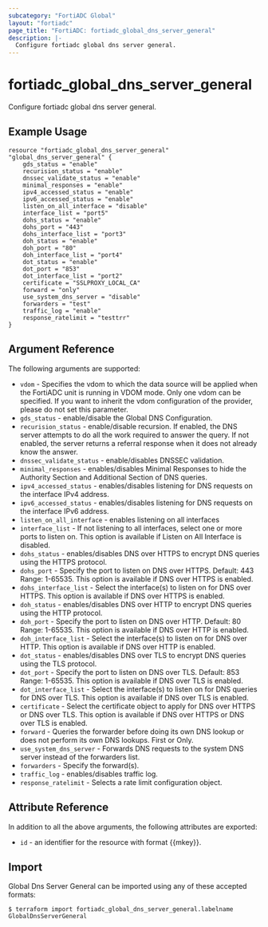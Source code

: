 ```yaml
---
subcategory: "FortiADC Global"
layout: "fortiadc"
page_title: "FortiADC: fortiadc_global_dns_server_general"
description: |-
  Configure fortiadc global dns server general.
---
```


# fortiadc_global_dns_server_general
Configure fortiadc global dns server general.

## Example Usage
```hcl
resource "fortiadc_global_dns_server_general" "global_dns_server_general" {
	gds_status = "enable"
	recurision_status = "enable"
	dnssec_validate_status = "enable"
	minimal_responses = "enable"
	ipv4_accessed_status = "enable"
	ipv6_accessed_status = "enable"
	listen_on_all_interface = "disable"
	interface_list = "port5"
	dohs_status = "enable"
	dohs_port = "443"
	dohs_interface_list = "port3"
	doh_status = "enable"
	doh_port = "80"
	doh_interface_list = "port4"
	dot_status = "enable"
	dot_port = "853"
	dot_interface_list = "port2"
	certificate = "SSLPROXY_LOCAL_CA"
	forward = "only"
	use_system_dns_server = "disable"
	forwarders = "test"
	traffic_log = "enable"
	response_ratelimit = "testtrr"
}

```

## Argument Reference

The following arguments are supported:

* `vdom` - Specifies the vdom to which the data source will be applied when the FortiADC unit is running in VDOM mode. Only one vdom can be specified. If you want to inherit the vdom configuration of the provider, please do not set this parameter.
* `gds_status` - enable/disable the Global DNS Configuration.
* `recurision_status` - enable/disable recursion. If enabled, the DNS server attempts to do all the work required to answer the query. If not enabled, the server returns a referral response when it does not already know the answer.
* `dnssec_validate_status` - enable/disables DNSSEC validation.
* `minimal_responses` - enables/disables Minimal Responses to hide the Authority Section and Additional Section of DNS queries.
* `ipv4_accessed_status` - enables/disables listening for DNS requests on the interface IPv4 address.
* `ipv6_accessed_status` - enables/disables listening for DNS requests on the interface IPv6 address.
* `listen_on_all_interface` - enables listening on all interfaces
* `interface_list` - If not listening to all interfaces, select one or more ports to listen on. This option is available if Listen on All Interface is disabled.
* `dohs_status` - enables/disables DNS over HTTPS to encrypt DNS queries using the HTTPS protocol.
* `dohs_port` - Specify the port to listen on DNS over HTTPS. Default: 443 Range: 1-65535. This option is available if DNS over HTTPS is enabled.
* `dohs_interface_list` - Select the interface(s) to listen on for DNS over HTTPS. This option is available if DNS over HTTPS is enabled.
* `doh_status` - enables/disables DNS over HTTP to encrypt DNS queries using the HTTP protocol.
* `doh_port` - Specify the port to listen on DNS over HTTP. Default: 80 Range: 1-65535. This option is available if DNS over HTTP is enabled.
* `doh_interface_list` - Select the interface(s) to listen on for DNS over HTTP. This option is available if DNS over HTTP is enabled.
* `dot_status` - enables/disables DNS over TLS to encrypt DNS queries using the TLS protocol.
* `dot_port` - Specify the port to listen on DNS over TLS. Default: 853 Range: 1-65535. This option is available if DNS over TLS is enabled.
* `dot_interface_list` - Select the interface(s) to listen on for DNS queries for DNS over TLS. This option is available if DNS over TLS is enabled.
* `certificate` - Select the certificate object to apply for DNS over HTTPS or DNS over TLS. This option is available if DNS over HTTPS or DNS over TLS is enabled.
* `forward` - Queries the forwarder before doing its own DNS lookup or does not perform its own DNS lookups. First or Only.
* `use_system_dns_server` - Forwards DNS requests to the system DNS server instead of the forwarders list.
* `forwarders` - Specify the forward(s).
* `traffic_log` - enables/disables traffic log.
* `response_ratelimit` - Selects a rate limit configuration object.


## Attribute Reference

In addition to all the above arguments, the following attributes are exported:
* `id` - an identifier for the resource with format {{mkey}}.

## Import
 Global Dns Server General can be imported using any of these accepted formats:
```
$ terraform import fortiadc_global_dns_server_general.labelname GlobalDnsServerGeneral
```
